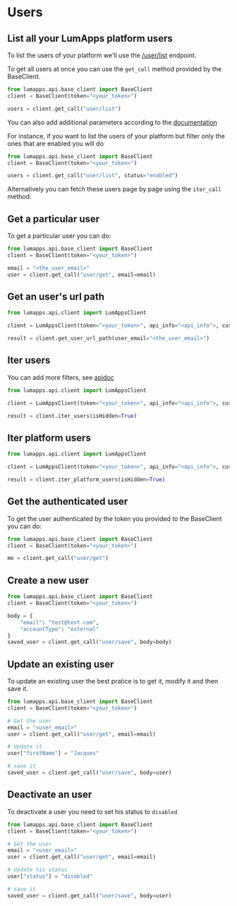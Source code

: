 # Users

## List all your LumApps platform users

To list the users of your platform we'll use the [/user/list]() endpoint.

To get all users at once you can use the `get_call` method provided by the BaseClient.

```python
from lumapps.api.base_client import BaseClient
client = BaseClient(token="<your_token>")

users = client.get_call("user/list")
```

You can also add additional parameters according to the [documentation](https://apiv1.lumapps.com/#operation/User/List)

For instance, if you want to list the users of your platform but filter only the ones that are enabled you will do

```python
from lumapps.api.base_client import BaseClient
client = BaseClient(token="<your_token>")

users = client.get_call("user/list", status="enabled")
```
Alternatively you can fetch these users page by page using the `iter_call` method.

## Get a particular user

To get a particular user you can do:

```python
from lumapps.api.base_client import BaseClient
client = BaseClient(token="<your_token>")

email = "<the_user_email>"
user = client.get_call("user/get", email=email)
```

## Get an user's url path

```python
from lumapps.api.client import LumAppsClient

client = LumAppsClient(token="<your_token>", api_info="<api_info">, customer_id="<customer_id>", instance_id="<instance_id>")

result = client.get_user_url_path(user_email="<the_user_email>")
```

## Iter users

You can add more filters, see [apidoc](https://apiv1.lumapps.com/#operation/User/List)

```python
from lumapps.api.client import LumAppsClient

client = LumAppsClient(token="<your_token>", api_info="<api_info">, customer_id="<customer_id>", instance_id="<instance_id>")

result = client.iter_users(isHidden=True)
```

## Iter platform users

```python
from lumapps.api.client import LumAppsClient

client = LumAppsClient(token="<your_token>", api_info="<api_info">, customer_id="<customer_id>", instance_id="<instance_id>")

result = client.iter_platform_users(isHidden=True)
```

## Get the authenticated user

To get the user authenticated by the token you provided to the BaseClient you can do:

```python
from lumapps.api.base_client import BaseClient
client = BaseClient(token="<your_token>")

me = client.get_call("user/get")
```

## Create a new user

```python
from lumapps.api.base_client import BaseClient
client = BaseClient(token="<your_token>")

body = {
    "email": "test@test.com",
    "accountType": "external"
}
saved_user = client.get_call("user/save", body=body)
```

## Update an existing user

To update an existing user the best pratice is to get it, modify it and then save it.

```python
from lumapps.api.base_client import BaseClient
client = BaseClient(token="<your_token>")

# Get the user
email = "<user_email>"
user = client.get_call("user/get", email=email)

# Update it
user["firstName"] = "Jacques"

# save it
saved_user = client.get_call("user/save", body=user)
```

## Deactivate an user

To deactivate a user you need to set his status to `disabled`

```python
from lumapps.api.base_client import BaseClient
client = BaseClient(token="<your_token>")

# Get the user
email = "<user_email>"
user = client.get_call("user/get", email=email)

# Update his status
user["status"] = "disabled"

# save it
saved_user = client.get_call("user/save", body=user)
```

